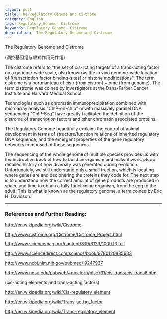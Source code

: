 ```yaml
---
layout: post
title: The Regulatory Genome and Cistrome
category: English
tags: Regulatory_Genome  Cistrome
keywords: Regulatory_Genome  Cistrome
description:  The Regulatory Genome and Cistrome
---
```

                          
The Regulatory Genome and Cistrome

(调控基因组与顺式作用元件组)


The cistrome refers to "the set of cis-acting targets of a trans-acting factor  on a genome-wide scale,  also known as the in vivo genome-wide location of [transcription factor binding-sites] or histone modifications". The term cistrome is a portmanteau of cistr (from cistron) + ome (from genome). The term cistrome was coined by investigators at the Dana-Farber Cancer Institute and Harvard Medical School.

Technologies such as chromatin immunoprecipitation combined with microarray analysis "ChIP-on-chip" or with massively parallel DNA sequencing "ChIP-Seq" have greatly facilitated the definition of the cistrome of transcription factors and other chromatin associated proteins.



The Regulatory Genome beautifully explains the control of animal development in terms of structure/function relations of inherited regulatory DNA sequence, and the emergent properties of the gene regulatory networks composed of these sequences.                                    

The sequencing of the whole genome of multiple species provides us with the instruction book of how to build an organism and make it work, plus a detailed history of how diversity was generated during evolution. Unfortunately, we still understand only a small fraction, which is locating where genes are and deciphering the proteins they code for. The next step is to understand how the correct amount of gene products are produced in space and time to obtain a fully functioning organism, from the egg to the adult. This is what is known as the regulatory genome, a term coined by Eric H. Davidson.


---    
### References and Further Reading:

http://en.wikipedia.org/wiki/Cistrome

http://www.cistrome.org/Cistrome/Cistrome_Project.html

http://www.sciencemag.org/content/339/6123/1009.13.full

http://www.sciencedirect.com/science/book/9780120885633

http://www.ncbi.nlm.nih.gov/pubmed/19247937

 http://www.ndsu.edu/pubweb/~mcclean/plsc731/cis-trans/cis-trans6.htm

(cis-acting elements and trans-acting factors)

http://en.wikipedia.org/wiki/Cis-regulatory_element

http://en.wikipedia.org/wiki/Trans-acting_factor

http://en.wikipedia.org/wiki/Trans-regulatory_element   
                                                                        
